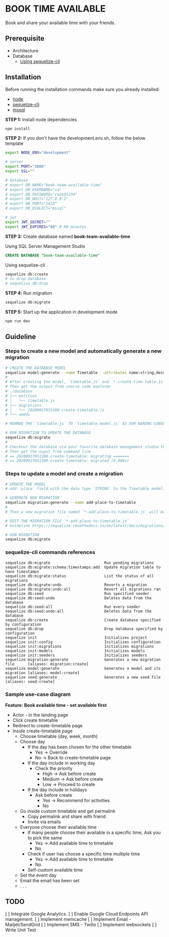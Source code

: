 # BOOK TIME AVAILABLE
Book and share your available time with your friends.

## Prerequisite
- Architecture
- Database
  - [Using sequelize-cli](https://github.com/sequelize/cli)

## Installation
Before running the installation commands make sure you already installed:
- [node](https://nodejs.org/en/download/)
- [sequelize-cli](https://github.com/sequelize/cli)
- [mssql](https://www.microsoft.com/en-us/sql-server/sql-server-downloads)

**STEP 1:** Install node dependencies
```bash
npm install
```
**STEP 2:** If you don't have the development.env.sh, follow the below template
```bash
export NODE_ENV="development"

# server
export PORT="3000"
export SSL=""

# database
# export DB_NAME="book-team-available-time"
# export DB_USERNAME="sa"
# export DB_PASSWORD="root@1234"
# export DB_HOST="127.0.0.1"
# export DB_PORT="1433"
# export DB_DIALECT="mssql"

# jwt
export JWT_SECRET=""
export JWT_EXPIRES="60" # 60 minutes
```
**STEP 3:** Create database named **book-team-available-time**

Using SQL Server Management Studio
```sql
CREATE DATABASE "book-team-available-time"
```
Using sequelize-cli
```bash
sequelize db:create
# to drop database
# sequelize db:drop
```
**STEP 4:** Run migration
```bash
sequelize db:migrate
```
**STEP 5:** Start up the application in development mode
```bash
npm run dev
```

## Guideline
### Steps to create a new model and automatically generate a new migration
```bash
# CREATE THE DATABASE MODEL
sequelize model:generate --name Timetable --attributes name:string,description:string
#
# After creating the model, `timetable.js` and `*-create-time-table.js` will be generated.
# Then get the output from source code explorer
# ./database
# ├── entities
# │   └── timetable.js
# ├── migrations
# │   └── 20200927031300-create-timetable.js
# └── seeds

# RENMAE THE `timetable.js` TO `timetable.model.js` AS OUR NAMING CONVENTION

# RUN MIGRATION TO UPDATE THE DATABASE
sequelize db:migrate
#
# Checkout the database via your favorite database management studio then you will see the table named `TimeTables` has been created.
# Then get the ouput from command line
# == 20200927031300-create-timetable: migrating =======
# == 20200927031300-create-timetable: migrated (0.046s)
```

### Steps to update a model and create a migration
```bash
# UPDATE THE MODEL
# add `place` field with the data type `STRING` to the Timetable model.

# GENERATE NEW MIGRATION
sequelize migration:generate --name add-place-to-timetable
#
# Then a new migration file named `*-add-place-to-timetable.js` will be created

# EDIT THE MIGRATION FILE `*-add-place-to-timetable.js`
# Guideline https://sequelize.readthedocs.io/en/latest/docs/migrations/

# RUN MIGRATION
sequelize db:migrate
```

### sequelize-cli commands references
```
sequelize db:migrate                        Run pending migrations
sequelize db:migrate:schema:timestamps:add  Update migration table to have timestamps
sequelize db:migrate:status                 List the status of all migrations
sequelize db:migrate:undo                   Reverts a migration
sequelize db:migrate:undo:all               Revert all migrations ran
sequelize db:seed                           Run specified seeder
sequelize db:seed:undo                      Deletes data from the database
sequelize db:seed:all                       Run every seeder
sequelize db:seed:undo:all                  Deletes data from the database
sequelize db:create                         Create database specified by configuration
sequelize db:drop                           Drop database specified by configuration
sequelize init                              Initializes project
sequelize init:config                       Initializes configuration
sequelize init:migrations                   Initializes migrations
sequelize init:models                       Initializes models
sequelize init:seeders                      Initializes seeders
sequelize migration:generate                Generates a new migration file      [aliases: migration:create]
sequelize model:generate                    Generates a model and its migration [aliases: model:create]
sequelize seed:generate                     Generates a new seed file           [aliases: seed:create]
```


### Sample use-case diagram
**Feature: Book available time - set available first**
- Actor - in the landing page
- Click create timetable
- Redirect to create-timetable page
- Inside create-timetable page
    - Choose timetable (day, week, month)
    - Choose day
        - If the day has been chosen for the other timetable
            - Yes -> Override
            - No -> Back to create-timetable page
        - If the day include in working day
            - Check the priority
                - High -> Ask before create
                - Medium -> Ask before create
                - Low -> Proceed to create
        - If the day include in holidays
            - Ask before create
                - Yes -> Recommend for activities
                - No
    - Go inside custom timetable and get permalink
        - Copy permalink and share with friend
        - Invite via emails
    - Everyone choose their available time
        - If many people choose their available in a specific time, Ask you to pick the same
            - Yes -> Add available time to timetable
            - No
        - Check if user has choose a specific time multiple time
            - Yes -> Add available time to timetable
            - No
        - Self-custom available time
    - Set the event day
    - Email the email has been set
    - . . .

## TODO
[ ] Integrate Google Analytics.
[ ] Enable Google Cloud Endpoints API management.
[ ] Implement memcache
[ ] Implement Email - Mailjet/SendGrid
[ ] Implement SMS - Twillo
[ ] Implement websockets
[ ] Write Unit Test